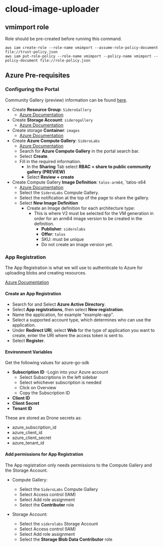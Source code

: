 # cloud-image-uploader

## vmimport role

Role should be pre-created before running this command.

    aws iam create-role --role-name vmimport --assume-role-policy-document file://trust-policy.json
    aws iam put-role-policy --role-name vmimport --policy-name vmimport --policy-document file://role-policy.json

## Azure Pre-requisites

### Configuring the Portal

Community Gallery (preview) information can be found [here](https://learn.microsoft.com/en-us/azure/virtual-machines/share-gallery-community?tabs=cli).

- Create **Resource Group**: `SideroGallery`
  - [Azure Documentation](https://learn.microsoft.com/en-us/azure/azure-resource-manager/management/manage-resource-groups-portal)
- Create **Storage Account**: `siderogallery`
  - [Azure Documentation](https://learn.microsoft.com/en-us/azure/storage/common/storage-account-create?tabs=azure-portal)
- Create storage **Container**: `images`
  - [Azure Documentation](https://learn.microsoft.com/en-us/azure/storage/blobs/storage-blobs-introduction)
- Create **Azure Compute Gallery**: `SideroLabs`
  - [Azure Documentation](https://learn.microsoft.com/en-us/azure/virtual-machines/azure-compute-gallery)
  - Search for **Azure Compute Gallery** in the portal search bar.
  - Select **Create**.
  - Fill in the required information.
    - In the **Sharing** Tab select **RBAC + share to public community gallery (PREVIEW)**
    - Select **Review + create**
- Create Compute Gallery **Image Definition**: `talos-arm64`, `talos-x64
  - [Azure Documentation](https://learn.microsoft.com/en-us/azure/virtual-machines/azure-compute-gallery)
  - Select the `SideroLabs` Compute Gallery.
  - Select the notification at the top of the page to share the gallery.
  - Select **New Image Definition**
    - Create an Image definition for each architecture type:
      - This is where V2 must be selected for the VM generation in order for an arm64 image version to be created in the definition.
        - **Publisher**: `siderolabs`
        - **Offer**: `talos`
        - SKU: must be unique
        - Do not create an image version yet.

### App Registration

The App Registration is what we will use to authenticate to Azure for uploading blobs and creating resources.

[Azure Documentation](https://learn.microsoft.com/en-us/azure/active-directory/develop/quickstart-register-app)

#### Create an App Registration

- Search for and Select **Azure Active Directory**.
- Select **App registrations**, then select **New registration**.
- Name the application, for example "example-app".
- Select a supported account type, which determines who can use the application.
- Under **Redirect URI**, select **Web** for the type of application you want to create, enter the URI where the access token is sent to.
- Select **Register**.

#### Environment Variables

Get the following values for azure-go-sdk

- **Subscription ID**
  -Login into your Azure account
  - Select Subscriptions in the left sidebar
  - Select whichever subscription is needed
  - Click on Overview
  - Copy the Subscription ID
- **Client ID**
- **Client Secret**
- **Tenant ID**

These are stored as Drone secrets as:

- azure_subscription_id
- azure_client_id
- azure_client_secret
- azure_tenant_id

#### Add permissions for App Registration

The App registration only needs permissions to the Compute Gallery and the Storage Account.

- Compute Gallery:

  - Select the `SideroLabs` Compute Gallery
  - Select Access control (IAM)
  - Select Add role assignment
  - Select the **Contributer** role
- Storage Account:
  - Select the `siderolabs` Storage Account
  - Select Access control (IAM)
  - Select Add role assignment
  - Select the **Storage Blob Data Contributor** role
